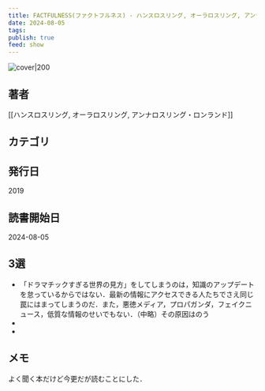 ```yaml
---
title: FACTFULNESS(ファクトフルネス) - ハンスロスリング, オーラロスリング, アンナロスリング・ロンランド
date: 2024-08-05
tags: 
publish: true
feed: show
---
```

![cover|200](http://books.google.com/books/content?id=4GqdwAEACAAJ&printsec=frontcover&img=1&zoom=1&source=gbs_api)
## 著者
[[ハンスロスリング, オーラロスリング, アンナロスリング・ロンランド]]
## カテゴリ

## 発行日
2019
## 読書開始日
2024-08-05

## 3選
 - 「ドラマチックすぎる世界の見方」をしてしまうのは，知識のアップデートを怠っているからではない．最新の情報にアクセスできる人たちでさえ同じ罠にはまってしまうのだ．また，悪徳メディア，プロパガンダ，フェイクニュース，低質な情報のせいでもない．（中略）その原因はのう
 - 
 - 
## メモ
よく聞く本だけど今更だが読むことにした．